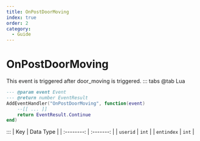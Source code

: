 ```yaml
---
title: OnPostDoorMoving
index: true
order: 2
category:
  - Guide
---
```


# OnPostDoorMoving
This event is triggered after door_moving is triggered.
::: tabs
@tab Lua
```lua
--- @param event Event
--- @return number EventResult
AddEventHandler("OnPostDoorMoving", function(event)
    --[[ ... ]]
    return EventResult.Continue
end)
```

:::
|     Key    | Data Type |
| :--------: | :-------: |
|  `userid`  |   `int`   |
| `entindex` |   `int`   |